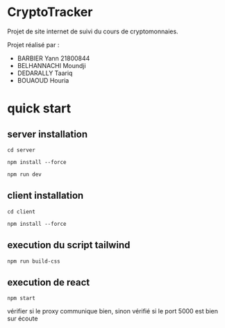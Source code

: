 # CryptoTracker
Projet de site internet de suivi du cours de cryptomonnaies.

Projet réalisé par :
- BARBIER Yann 21800844
- BELHANNACHI Moundji
- DEDARALLY Taariq 
- BOUAOUD Houria   

# quick start

## server installation

```cd server```

```npm install --force```

```npm run dev```

## client installation 

```cd client```

```npm install --force```

## execution du script tailwind

```npm run build-css```

## execution de react

```npm start```

vérifier si le proxy communique bien, sinon vérifié si le port 5000 est bien sur écoute
